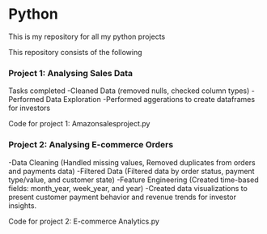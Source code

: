 # Python
This is my repository for all my python projects

This repository consists of the following

### Project 1: Analysing Sales Data

Tasks completed
-Cleaned Data (removed nulls, checked column types)
-Performed Data Exploration
-Performed aggerations to create dataframes for investors

Code for project 1: Amazonsalesproject.py

### Project 2: Analysing E-commerce Orders

-Data Cleaning (Handled missing values, Removed duplicates from orders and payments data)
-Filtered Data (Filtered data by order status, payment type/value, and customer state)
-Feature Engineering (Created time-based fields: month_year, week_year, and year)
-Created data visualizations to present customer payment behavior and revenue trends for investor insights.

Code for project 2: E-commerce Analytics.py










